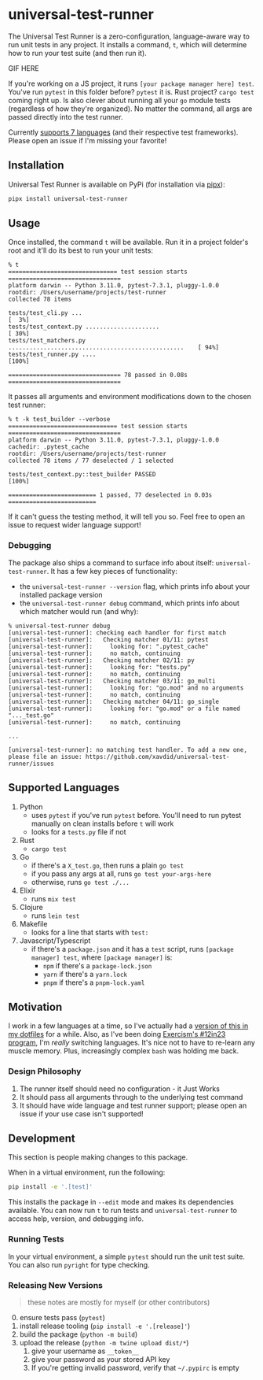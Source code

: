 # universal-test-runner

The Universal Test Runner is a zero-configuration, language-aware way to run unit tests in any project. It installs a command, `t`, which will determine how to run your test suite (and then run it).

GIF HERE

If you're working on a JS project, it runs `[your package manager here] test`. You've run `pytest` in this folder before? `pytest` it is. Rust project? `cargo test` coming right up. Is also clever about running all your `go` module tests (regardless of how they're organized). No matter the command, all args are passed directly into the test runner.

Currently [supports 7 languages](#supported-languages) (and their respective test frameworks). Please open an issue if I'm missing your favorite!

## Installation

Universal Test Runner is available on PyPi (for installation via [pipx](https://pypa.github.io/pipx/)):

```bash
pipx install universal-test-runner
```

## Usage

Once installed, the command `t` will be available. Run it in a project folder's root and it'll do its best to run your unit tests:

```
% t
=============================== test session starts ================================
platform darwin -- Python 3.11.0, pytest-7.3.1, pluggy-1.0.0
rootdir: /Users/username/projects/test-runner
collected 78 items

tests/test_cli.py ...                                                        [  3%]
tests/test_context.py .....................                                  [ 30%]
tests/test_matchers.py ..................................................    [ 94%]
tests/test_runner.py ....                                                    [100%]

================================ 78 passed in 0.08s ================================
```

It passes all arguments and environment modifications down to the chosen test runner:

```
% t -k test_builder --verbose
=============================== test session starts ================================
platform darwin -- Python 3.11.0, pytest-7.3.1, pluggy-1.0.0
cachedir: .pytest_cache
rootdir: /Users/username/projects/test-runner
collected 78 items / 77 deselected / 1 selected

tests/test_context.py::test_builder PASSED                                   [100%]

========================= 1 passed, 77 deselected in 0.03s =========================
```

If it can't guess the testing method, it will tell you so. Feel free to open an issue to request wider language support!

### Debugging

The package also ships a command to surface info about itself: `universal-test-runner`. It has a few key pieces of functionality:

- the `universal-test-runner --version` flag, which prints info about your installed package version
- the `universal-test-runner debug` command, which prints info about which matcher would run (and why):

```
% universal-test-runner debug
[universal-test-runner]: checking each handler for first match
[universal-test-runner]:   Checking matcher 01/11: pytest
[universal-test-runner]:     looking for: ".pytest_cache"
[universal-test-runner]:     no match, continuing
[universal-test-runner]:   Checking matcher 02/11: py
[universal-test-runner]:     looking for: "tests.py"
[universal-test-runner]:     no match, continuing
[universal-test-runner]:   Checking matcher 03/11: go_multi
[universal-test-runner]:     looking for: "go.mod" and no arguments
[universal-test-runner]:     no match, continuing
[universal-test-runner]:   Checking matcher 04/11: go_single
[universal-test-runner]:     looking for: "go.mod" or a file named "..._test.go"
[universal-test-runner]:     no match, continuing

...

[universal-test-runner]: no matching test handler. To add a new one, please file an issue: https://github.com/xavdid/universal-test-runner/issues
```

## Supported Languages

1. Python
   - uses `pytest` if you've run `pytest` before. You'll need to run pytest manually on clean installs before `t` will work
   - looks for a `tests.py` file if not
2. Rust
   - `cargo test`
3. Go
   - if there's a `X_test.go`, then runs a plain `go test`
   - if you pass any args at all, runs `go test your-args-here`
   - otherwise, runs `go test ./...`
4. Elixir
   - runs `mix test`
5. Clojure
   - runs `lein test`
6. Makefile
   - looks for a line that starts with `test:`
7. Javascript/Typescript
   - if there's a `package.json` and it has a `test` script, runs `[package manager] test`, where `[package manager]` is:
     - `npm` if there's a `package-lock.json`
     - `yarn` if there's a `yarn.lock`
     - `pnpm` if there's a `pnpm-lock.yaml`

## Motivation

I work in a few languages at a time, so I've actually had a [version of this in my dotfiles](https://github.com/xavdid/dotfiles/blob/6bd5f56b1f9ad2dcef9f8b72413d30779b378aef/node/aliases.zsh#L45-L73) for a while. Also, as I've been doing [Exercism's #12in23 program](https://exercism.org/challenges/12in23), I'm _really_ switching languages. It's nice not to have to re-learn any muscle memory. Plus, increasingly complex `bash` was holding me back.

### Design Philosophy

1. The runner itself should need no configuration - it Just Works
2. It should pass all arguments through to the underlying test command
3. It should have wide language and test runner support; please open an issue if your use case isn't supported!

## Development

This section is people making changes to this package.

When in a virtual environment, run the following:

```bash
pip install -e '.[test]'
```

This installs the package in `--edit` mode and makes its dependencies available. You can now run `t` to run tests and `universal-test-runner` to access help, version, and debugging info.

### Running Tests

In your virtual environment, a simple `pytest` should run the unit test suite. You can also run `pyright` for type checking.

### Releasing New Versions

> these notes are mostly for myself (or other contributors)

0. ensure tests pass (`pytest`)
1. install release tooling (`pip install -e '.[release]'`)
2. build the package (`python -m build`)
3. upload the release (`python -m twine upload dist/*`)
   1. give your username as `__token__`
   2. give your password as your stored API key
   3. If you're getting invalid password, verify that `~/.pypirc` is empty
